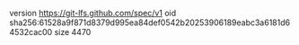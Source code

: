 version https://git-lfs.github.com/spec/v1
oid sha256:61528a9f871d8379d995ea84def0542b20253906189eabc3a6181d64532cac00
size 4470
